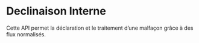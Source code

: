 # Declinaison Interne

Cette API permet la déclaration et le traitement d’une malfaçon grâce à des flux normalisés.
